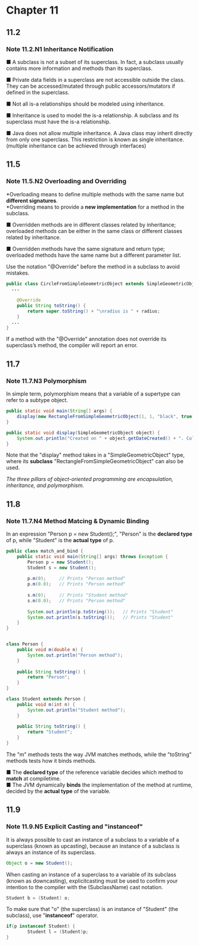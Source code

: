 # Chapter 11
## 11.2
### Note 11.2.N1 Inheritance Notification
  
■ A subclass is not a subset of its superclass. In fact, a subclass usually contains more information and methods than its superclass.  
  
■ Private data fields in a superclass are not accessible outside the class. They can be accessed/mutated through public accessors/mutators if defined in the superclass.
  
■ Not all is-a relationships should be modeled using inheritance.  
  
■ Inheritance is used to model the is-a relationship. A subclass and its superclass must have the is-a relationship.  
  
■ Java does not allow multiple inheritance. A Java class may inherit directly from only one superclass. This restriction is known as single inheritance. (multiple inheritance can be achieved through interfaces)  
  
## 11.5
### Note 11.5.N2 Overloading and Overriding
\*Overloading means to define multiple methods with the same name but **different signatures**.  
\*Overriding means to provide a **new implementation** for a method in the subclass.
  
■ Overridden methods are in different classes related by inheritance; overloaded methods can be either in the same class or different classes related by inheritance.  
  
■ Overridden methods have the same signature and return type; overloaded methods have the same name but a different parameter list.  
  
Use the notation "@Override" before the method in a subclass to avoid mistakes.  
```java
public class CircleFromSimpleGeometricObject extends SimpleGeometricObject {
  ...
  
	@Override
	public String toString() {
		return super.toString() + "\nradius is " + radius;
	}
  ...
}
```
If a method with the "@Override" annotation does not override its superclass’s method, the compiler will report an error.
  
## 11.7
### Note 11.7.N3 Polymorphism
In simple term, polymorphism means that a variable of a supertype can refer to a subtype object.  
```java
public static void main(String[] args) {
	display(new RectangleFromSimpleGeometricObject(1, 1, "black", true));
}

public static void display(SimpleGeometricObject object) {
	System.out.println("Created on " + object.getDateCreated() + ". Color is " + object.getColor());
}
```
Note that the "display" method takes in a "SimpleGeometricObject" type, where its **subclass** "RectangleFromSimpleGeometricObject" can also be used.  
  
*The three pillars of object-oriented programming are encapsulation, inheritance, and polymorphism.*

## 11.8
### Note 11.7.N4 Method Matcing & Dynamic Binding
In an expression "Person p = new Student();", "Person" is the **declared type** of p, while "Student" is the **actual type** of p.  
```java
public class match_and_bind {
	public static void main(String[] args) throws Exception {
        Person p = new Student();
        Student s = new Student();
        
        p.m(0);     // Prints "Person method"
        p.m(0.0);   // Prints "Person method"
        
        s.m(0);     // Prints "Student method"
        s.m(0.0);   // Prints "Person method"
        
        System.out.println(p.toString());	// Prints "Student"
        System.out.println(s.toString());	// Prints "Student"
    }
}


class Person {
    public void m(double n) {
        System.out.println("Person method");
    }
    
    public String toString() {
    	return "Person";
    }
}

class Student extends Person {
    public void m(int n) {
        System.out.println("Student method");
    }
    
    public String toString() {
    	return "Student";
    }
}
```
The "m" methods tests the way JVM matches methods, while the "toString" methods tests how it binds methods.  
  
■ The **declared type** of the reference variable decides which method to **match** at compiletime.  
■ The JVM dynamically **binds** the implementation of the method at runtime, decided by the **actual type** of the variable.  
  
## 11.9
### Note 11.9.N5 Explicit Casting and "instanceof"
It is always possible to cast an instance of a subclass to a variable of a superclass (known as upcasting), because an instance of a subclass is always an instance of its superclass.  
```java
Object o = new Student();
```
When casting an instance of a superclass to a variable of its subclass (known as downcasting), explicitcasting must be used to confirm your intention to the compiler with the (SubclassName) cast notation.  
```java
Student b = (Student) o;
```
  
To make sure that "o" (the superclass) is an instance of "Student" (the subclass), use "**instanceof**" operator.
```java
if(p instanceof Student) {
        Student l = (Student)p;
}
```
